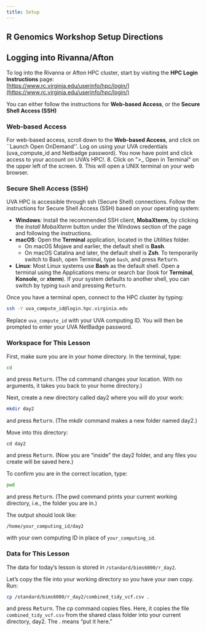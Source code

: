 ```yaml
---
title: Setup
---
```


## R Genomics Workshop Setup Directions

## Logging into Rivanna/Afton

To log into the Rivanna or Afton HPC cluster, start by visiting the **HPC Login Instructions** page:  
[https://www.rc.virginia.edu/userinfo/hpc/login/](https://www.rc.virginia.edu/userinfo/hpc/login/)

You can either follow the instructions for **Web-based Access**, or the **Secure Shell Access (SSH)**

### Web-based Access
For web-based access, scroll down to the **Web-based Access**, and click on ``Launch Open OnDemand''. Log on using your UVA credentials (uva_compute_id and Netbadge password). You now have point and click access to your account on UVA’s HPC!. 8.	Click on ">_ Open in Terminal" on the upper left of the screen. 9.	This will open a UNIX terminal on your web browser.

### Secure Shell Access (SSH)
UVA HPC is accessible through ssh (Secure Shell) connections. Follow the instructions for Secure Shell Access (SSH) based on your operating system:

- **Windows**: Install the recommended SSH client, **MobaXterm**, by clicking the *Install MobaXterm* button under the Windows section of the page and following the instructions.  
- **macOS**: Open the **Terminal** application, located in the *Utilities* folder.  
  - On macOS Mojave and earlier, the default shell is **Bash**.  
  - On macOS Catalina and later, the default shell is **Zsh**. To temporarily switch to Bash, open Terminal, type `bash`, and press <kbd>Return</kbd>.  
- **Linux**: Most Linux systems use **Bash** as the default shell. Open a terminal using the Applications menu or search bar (look for **Terminal**, **Konsole**, or **xterm**). If your system defaults to another shell, you can switch by typing `bash` and pressing <kbd>Return</kbd>.  

Once you have a terminal open, connect to the HPC cluster by typing:

```bash
ssh -Y uva_compute_id@login.hpc.virginia.edu
```

Replace `uva_compute_id` with your UVA computing ID. You will then be prompted to enter your UVA NetBadge password.


### Workspace for This Lesson

First, make sure you are in your home directory. In the terminal, type:

```bash
cd
```

and press <kbd>Return</kbd>.
(The cd command changes your location. With no arguments, it takes you back to your home directory.)

Next, create a new directory called day2 where you will do your work:

```bash
mkdir day2
```

and press <kbd>Return</kbd>. (The mkdir command makes a new folder named day2.)

Move into this directory:

```
cd day2
```

and press <kbd>Return</kbd>.
(Now you are “inside” the day2 folder, and any files you create will be saved here.)

To confirm you are in the correct location, type:

```bash
pwd
```

and press <kbd>Return</kbd>.
(The pwd command prints your current working directory, i.e., the folder you are in.)

The output should look like:

```
/home/your_computing_id/day2
```

with your own computing ID in place of `your_computing_id`.

### Data for This Lesson
The data for today’s lesson is stored in `/standard/bims6000/r_day2`.

Let’s copy the file into your working directory so you have your own copy. Run:

```bash
cp /standard/bims6000/r_day2/combined_tidy_vcf.csv .
```

and press <kbd>Return</kbd>. The cp command copies files. Here, it copies the file `combined_tidy_vcf.csv` from the shared class folder into your current directory, day2. The . means “put it here.”

